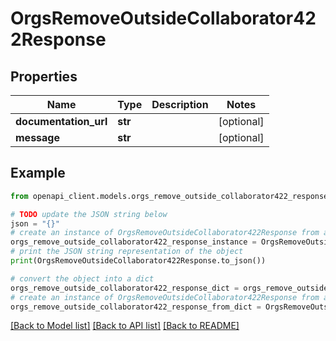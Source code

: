 # OrgsRemoveOutsideCollaborator422Response


## Properties

Name | Type | Description | Notes
------------ | ------------- | ------------- | -------------
**documentation_url** | **str** |  | [optional] 
**message** | **str** |  | [optional] 

## Example

```python
from openapi_client.models.orgs_remove_outside_collaborator422_response import OrgsRemoveOutsideCollaborator422Response

# TODO update the JSON string below
json = "{}"
# create an instance of OrgsRemoveOutsideCollaborator422Response from a JSON string
orgs_remove_outside_collaborator422_response_instance = OrgsRemoveOutsideCollaborator422Response.from_json(json)
# print the JSON string representation of the object
print(OrgsRemoveOutsideCollaborator422Response.to_json())

# convert the object into a dict
orgs_remove_outside_collaborator422_response_dict = orgs_remove_outside_collaborator422_response_instance.to_dict()
# create an instance of OrgsRemoveOutsideCollaborator422Response from a dict
orgs_remove_outside_collaborator422_response_from_dict = OrgsRemoveOutsideCollaborator422Response.from_dict(orgs_remove_outside_collaborator422_response_dict)
```
[[Back to Model list]](../README.md#documentation-for-models) [[Back to API list]](../README.md#documentation-for-api-endpoints) [[Back to README]](../README.md)


